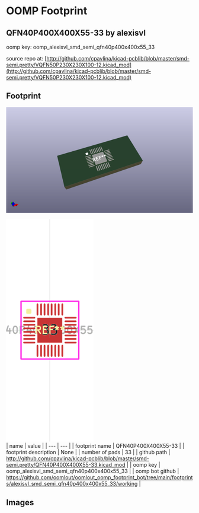 # OOMP Footprint  
## QFN40P400X400X55-33  by alexisvl  
  
oomp key: oomp_alexisvl_smd_semi_qfn40p400x400x55_33  
  
source repo at: [http://github.com/cpavlina/kicad-pcblib/blob/master/smd-semi.pretty/VQFN50P230X230X100-12.kicad_mod](http://github.com/cpavlina/kicad-pcblib/blob/master/smd-semi.pretty/VQFN50P230X230X100-12.kicad_mod)  
## Footprint  
  
[![working_kicad_pcb_3d.png](working_kicad_pcb_3d_600.png)](working_kicad_pcb_3d.png)  
  
[![working.png](working_600.png)](working.png)  
| name | value | 
| --- | --- | 
| footprint name | QFN40P400X400X55-33 | 
| footprint description | None | 
| number of pads | 33 | 
| github path | http://github.com/cpavlina/kicad-pcblib/blob/master/smd-semi.pretty/QFN40P400X400X55-33.kicad_mod | 
| oomp key | oomp_alexisvl_smd_semi_qfn40p400x400x55_33 | 
| oomp bot github | https://github.com/oomlout/oomlout_oomp_footprint_bot/tree/main/footprints/alexisvl_smd_semi_qfn40p400x400x55_33/working | 
## Images  
